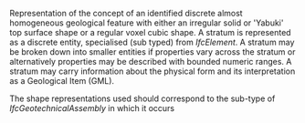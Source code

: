 Representation of the concept of an identified discrete almost homogeneous geological feature with either an irregular solid or 'Yabuki' top surface shape or a regular voxel cubic shape. A stratum is represented as a discrete entity, specialised (sub typed) from _IfcElement_. A stratum may be broken down into smaller entities if properties vary across the stratum or alternatively properties may be described with bounded numeric ranges. A stratum may carry information about the physical form and its interpretation as a Geological Item (GML).

<!-- end of short definition -->

The shape representations used should correspond to the sub-type of _IfcGeotechnicalAssembly_ in which it occurs
